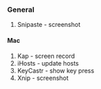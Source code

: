 ### General
1. Snipaste - screenshot 


#### Mac
1. Kap - screen record
2. iHosts - update hosts 
3. KeyCastr - show key press
4. Xnip - screenshot
